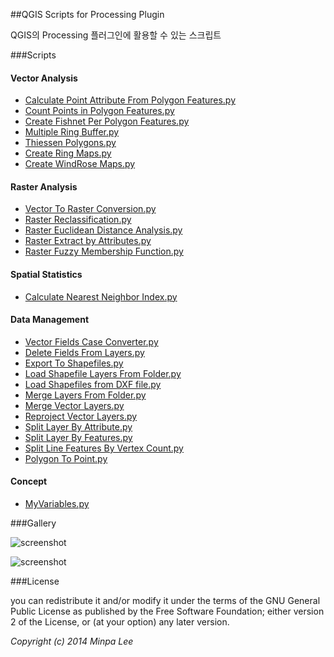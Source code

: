 ##QGIS Scripts for Processing Plugin 

QGIS의 Processing 플러그인에 활용할 수 있는 스크립트

###Scripts
#### Vector Analysis
* [Calculate Point Attribute From Polygon Features.py](http://geeps.krihs.re.kr/wiki/index.php/Processing_Framework_스크립트_활용_예제#Calculate_Point_Attribute_From_Polygon_Features.py)
* [Count Points in Polygon Features.py](http://geeps.krihs.re.kr/wiki/index.php/Processing_Framework_스크립트_활용_예제#Count_Points_in_Polygon_Features.py)
* [Create Fishnet Per Polygon Features.py](http://geeps.krihs.re.kr/wiki/index.php/Processing_Framework_스크립트_활용_예제#Create_Fishnet_Per_Polygon_Features.py)
* [Multiple Ring Buffer.py](http://geeps.krihs.re.kr/wiki/index.php/Processing_Framework_스크립트_활용_예제#Multiple_Ring_Buffer.py)
* [Thiessen Polygons.py](http://geeps.krihs.re.kr/wiki/index.php/Processing_Framework_스크립트_활용_예제#Thiessen_Polygons.py)
* [Create Ring Maps.py](http://geeps.krihs.re.kr/wiki/index.php/Processing_Framework_스크립트_활용_예제#Create_Ring_Maps.py)
* [Create WindRose Maps.py](http://geeps.krihs.re.kr/wiki/index.php/Processing_Framework_스크립트_활용_예제#Create_WindRose_Maps.py)

#### Raster Analysis
* [Vector To Raster Conversion.py](http://geeps.krihs.re.kr/wiki/index.php/Processing_Framework_스크립트_활용_예제#Vector_To_Raster_Conversion.py)
* [Raster Reclassification.py](http://geeps.krihs.re.kr/wiki/index.php/Processing_Framework_스크립트_활용_예제#Raster_Reclassification.py)
* [Raster Euclidean Distance Analysis.py](http://geeps.krihs.re.kr/wiki/index.php/Processing_Framework_스크립트_활용_예제#Raster_Euclidean_Distance_Analysis.py)
* [Raster Extract by Attributes.py](http://geeps.krihs.re.kr/wiki/index.php/Processing_Framework_스크립트_활용_예제#Raster_Extract_by_Attributes.py)
* [Raster Fuzzy Membership Function.py](http://geeps.krihs.re.kr/wiki/index.php/Processing_Framework_스크립트_활용_예제#Raster_Fuzzy_Membership_Function.py)

#### Spatial Statistics
* [Calculate Nearest Neighbor Index.py](http://geeps.krihs.re.kr/wiki/index.php/Processing_Framework_스크립트_활용_예제#Calculate_Nearest_Neighbor_Index.py)

#### Data Management
* [Vector Fields Case Converter.py](http://geeps.krihs.re.kr/wiki/index.php/Processing_Framework_스크립트_활용_예제#Vector_Fields_Case_Converter.py)
* [Delete Fields From Layers.py](http://geeps.krihs.re.kr/wiki/index.php/Processing_Framework_스크립트_활용_예제#Delete_Fields_From_Layers.py)
* [Export To Shapefiles.py](http://geeps.krihs.re.kr/wiki/index.php/Processing_Framework_스크립트_활용_예제#Export_To_Shapefiles.py)
* [Load Shapefile Layers From Folder.py](http://geeps.krihs.re.kr/wiki/index.php/Processing_Framework_스크립트_활용_예제#Load_Shapefile_Layers_From_Folder.py)
* [Load Shapefiles from DXF file.py](http://geeps.krihs.re.kr/wiki/index.php/Processing_Framework_스크립트_활용_예제#Load_Shapefiles_from_DXF_file.py)
* [Merge Layers From Folder.py](http://geeps.krihs.re.kr/wiki/index.php/Processing_Framework_스크립트_활용_예제#Merge_Layers_From_Folder.py)
* [Merge Vector Layers.py](http://geeps.krihs.re.kr/wiki/index.php/Processing_Framework_스크립트_활용_예제#Merge_Vector_Layers.py)
* [Reproject Vector Layers.py](http://geeps.krihs.re.kr/wiki/index.php/Processing_Framework_스크립트_활용_예제#Reproject_Vector_Layers.py)
* [Split Layer By Attribute.py](http://geeps.krihs.re.kr/wiki/index.php/Processing_Framework_스크립트_활용_예제#Split_Layer_By_Attribute.py)
* [Split Layer By Features.py](http://geeps.krihs.re.kr/wiki/index.php/Processing_Framework_스크립트_활용_예제#Split_Layer_By_Features.py)
* [Split Line Features By Vertex Count.py](http://geeps.krihs.re.kr/wiki/index.php/Processing_Framework_스크립트_활용_예제#Split_Line_Features_By_Vertex_Count.py)
* [Polygon To Point.py](http://geeps.krihs.re.kr/wiki/index.php/Processing_Framework_스크립트_활용_예제#Polygon_To_Point.py)

#### Concept
* [MyVariables.py](http://geeps.krihs.re.kr/wiki/index.php/Processing_Framework_스크립트_활용_예제#MyVariables.py)


###Gallery

![screenshot](https://github.com/mapplus/qgis-scripts/blob/master/images/ringmaps.png?width=800)

![screenshot](https://github.com/mapplus/qgis-scripts/blob/master/images/WindRose.png?width=800)

###License

you can redistribute it and/or modify it under the terms of the GNU General Public License as published by the Free Software Foundation; either version 2 of the License, or (at your option) any later version.

<em>Copyright (c) 2014 Minpa Lee</em>
